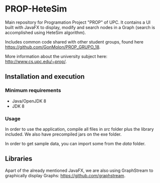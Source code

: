 # PROP-HeteSim

Main repository for Programation Project "PROP" of UPC. It contains a UI built with JavaFX to display, modify and search nodes in a Graph (search is accomplished using HeteSim algorithm).

Includes common code shared with other student groups, found here https://github.com/GonMolon/PROP_GRUPO_18.

More information about the university subject here: http://www.cs.upc.edu/~prop/.

## Installation and execution

### Minimum requirements

*	Java/OpenJDK 8
*	JDK 8

### Usage

In order to use the application, compile all files in *src* folder plus the library included. We also have precompiled jars on the exe folder.

In order to get sample data, you can import some from the *data* folder.

## Libraries

Apart of the already mentioned JavaFX, we are also using GraphStream to graphically display Graphs: https://github.com/graphstream.